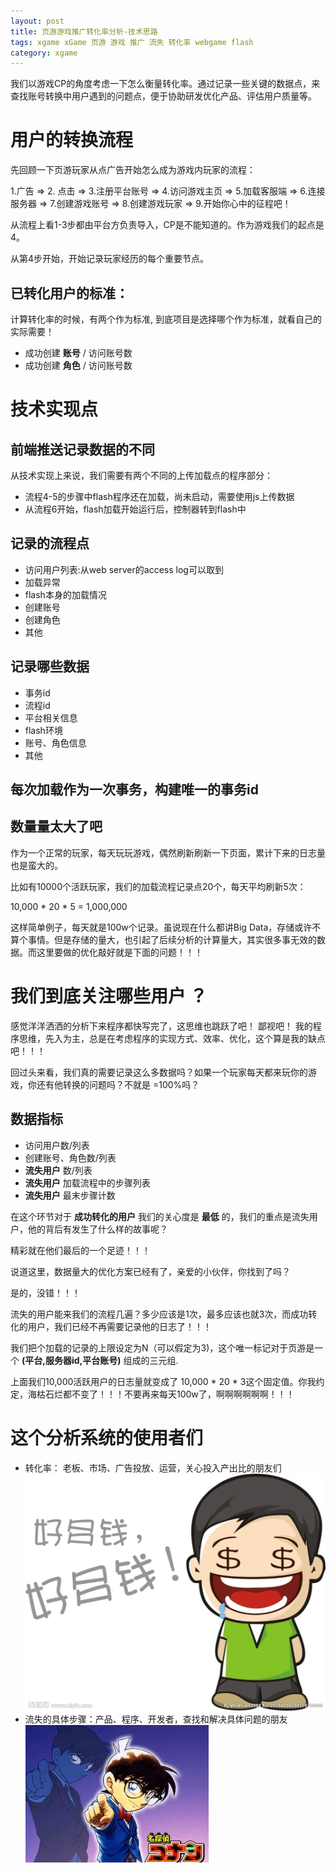 ```yaml
---
layout: post
title: 页游游戏推广转化率分析-技术思路
tags: xgame xGame 页游 游戏 推广 流失 转化率 webgame flash
category: xgame
---
```


我们以游戏CP的角度考虑一下怎么衡量转化率。通过记录一些关键的数据点，来查找账号转换中用户遇到的问题点，便于协助研发优化产品、评估用户质量等。

# 用户的转换流程

先回顾一下页游玩家从点广告开始怎么成为游戏内玩家的流程：

1.广告 => 2. 点击 => 3.注册平台账号 => 4.访问游戏主页 => 5.加载客服端 => 6.连接服务器 => 7.创建游戏账号 => 8.创建游戏玩家 => 9.开始你心中的征程吧！

从流程上看1-3步都由平台方负责导入，CP是不能知道的。作为游戏我们的起点是4。

从第4步开始，开始记录玩家经历的每个重要节点。

## 已转化用户的标准：

计算转化率的时候，有两个作为标准, 到底项目是选择哪个作为标准，就看自己的实际需要！

- 成功创建 **账号** / 访问账号数
- 成功创建 **角色** / 访问账号数

# 技术实现点
## 前端推送记录数据的不同

从技术实现上来说，我们需要有两个不同的上传加载点的程序部分：

- 流程4-5的步骤中flash程序还在加载，尚未启动，需要使用js上传数据
- 从流程6开始，flash加载开始运行后，控制器转到flash中


## 记录的流程点

- 访问用户列表:从web server的access log可以取到
- 加载异常
- flash本身的加载情况
- 创建账号
- 创建角色
- 其他

## 记录哪些数据
- 事务id
- 流程id
- 平台相关信息
- flash环境
- 账号、角色信息
- 其他

## 每次加载作为一次事务，构建唯一的事务id

## 数量量太大了吧

作为一个正常的玩家，每天玩玩游戏，偶然刷新刷新一下页面，累计下来的日志量也是蛮大的。

比如有10000个活跃玩家，我们的加载流程记录点20个，每天平均刷新5次：

10,000 * 20 * 5 = 1,000,000 

这样简单例子，每天就是100w个记录。虽说现在什么都讲Big Data，存储或许不算个事情。但是存储的量大，也引起了后续分析的计算量大，其实很多事无效的数据。而这里要做的优化敲好就是下面的问题！！！

# 我们到底关注哪些用户 ？

感觉洋洋洒洒的分析下来程序都快写完了，这思维也跳跃了吧！
鄙视吧！ 我的程序思维，先入为主，总是在考虑程序的实现方式、效率、优化，这个算是我的缺点吧！！！

回过头来看，我们真的需要记录这么多数据吗？如果一个玩家每天都来玩你的游戏，你还有他转换的问题吗？不就是 =100%吗？

## 数据指标
- 访问用户数/列表
- 创建账号、角色数/列表
- **流失用户** 数/列表
- **流失用户** 加载流程中的步骤列表
- **流失用户** 最末步骤计数

在这个环节对于 **成功转化的用户** 我们的关心度是 **最低** 的，我们的重点是流失用户，他的背后有发生了什么样的故事呢？

精彩就在他们最后的一个足迹！！！

说道这里，数据量大的优化方案已经有了，亲爱的小伙伴，你找到了吗？

是的，没错！！！

流失的用户能来我们的流程几遍？多少应该是1次，最多应该也就3次，而成功转化的用户，我们已经不再需要记录他的日志了！！！ 

我们把个加载的记录的上限设定为N（可以假定为3)，这个唯一标记对于页游是一个 **(平台,服务器id,平台账号)** 组成的三元组.

上面我们10,000活跃用户的日志量就变成了 10,000 * 20 * 3这个固定值。你我约定，海枯石烂都不变了！！！不要再来每天100w了，啊啊啊啊啊啊！！！


# 这个分析系统的使用者们
- 转化率： 老板、市场、广告投放、运营，关心投入产出比的朋友们 ![$$](/img/converse_rate/dollars.jpg)
- 流失的具体步骤：产品、程序、开发者，查找和解决具体问题的朋友 ![kenan](/img/converse_rate/kenan.jpg)



